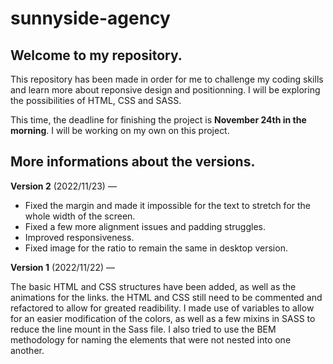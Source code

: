 # sunnyside-agency

## Welcome to my repository.
This repository has been made in order for me to challenge my coding skills and learn more about reponsive design and positionning. I will be exploring the possibilities of HTML, CSS and SASS.

This time, the deadline for finishing the project is **November 24th in the morning**. I will be working on my own on this project.

## More informations about the versions.

**Version 2** (2022/11/23) —

- Fixed the margin and made it impossible for the text to stretch for the whole width of the screen. 
- Fixed a few more alignment issues and padding struggles.
- Improved responsiveness.
- Fixed image for the ratio to remain the same in desktop version.

**Version 1** (2022/11/22) — 

The basic HTML and CSS structures have been added, as well as the animations for the links. the HTML and CSS still need to be commented and refactored to allow for greated readibility. I made use of variables to allow for an easier modification of the colors, as well as a few mixins in SASS to reduce the line mount in the Sass file. I also tried to use the BEM methodology for naming the elements that were not nested into one another.

